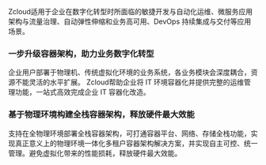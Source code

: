 Zcloud适用于企业在数字化转型时所面临的敏捷开发与自动化运维、微服务应用架构与流量治理、自动弹性伸缩和业务高可用、DevOps 持续集成与交付等应用场景。

### 一步升级容器架构，助力业务数字化转型

企业用户部署于物理机、传统虚拟化环境的业务系统，各业务模块会深度耦合，资源不能灵活的水平扩展。 Zcloud帮助企业将 IT 环境容器化并提供完整的运维管理功能，一站式高效完成企业 IT 容器化改造。

### 基于物理环境构建全栈容器架构，释放硬件最大效能

支持在全物理环境部署全栈容器架构，可打通容器平台、网络、存储全栈功能，实现真正意义上的物理环境一体化多租户容器架构解决方案，并实现自主可控、统一管理。避免虚拟化带来的性能损耗，释放硬件最大效能。
